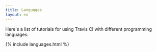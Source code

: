 ```yaml
---
title: Languages
layout: en
---
```


Here's a list of tutorials for using Travis CI with different programming
languages:

{% include languages.html %}
